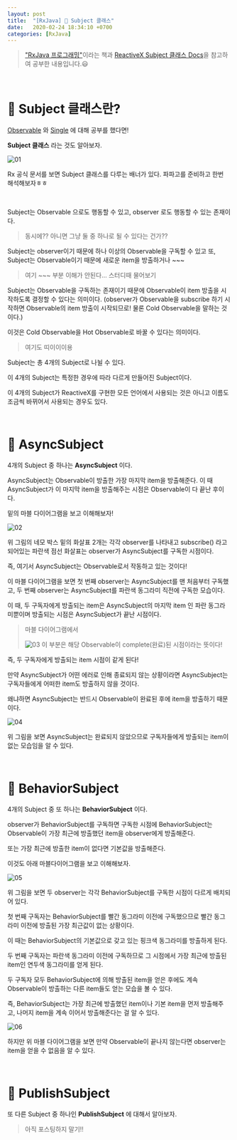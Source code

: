 ```yaml
---
layout: post
title:  "[RxJava] 🐼 Subject 클래스"
date:   2020-02-24 18:34:10 +0700
categories: [RxJava]
---
```


> ["RxJava 프로그래밍"](https://www.aladin.co.kr/shop/wproduct.aspx?ItemId=116852658)이라는 책과 [ReactiveX Subject 클래스 Docs](http://reactivex.io/documentation/subject.html)을 참고하여 공부한 내용입니다.😃

<br>

# 🐼 Subject 클래스란?

[Observable](https://choheeis.github.io/rxjava/2020/02/03/RxJavaObservable.html) 와 [Single](https://choheeis.github.io/rxjava/2020/02/10/RxJavaSingle.html) 에 대해 공부를 했다면!

__Subject 클래스__ 라는 것도 알아보자.

![01](https://user-images.githubusercontent.com/31889335/75418312-858f5e80-5976-11ea-91f8-9501a3f44111.PNG)

Rx 공식 문서를 보면 Subject 클래스를 다루는 배너가 있다. 파파고를 준비하고 한번 해석해보자ㅎㅎ

<br>

Subject는 Observable 으로도 행동할 수 있고, observer 로도 행동할 수 있는 존재이다.

> 동시에?? 아니면 그냥 둘 중 하나로 될 수 있다는 건가??

Subject는 observer이기 때문에 하나 이상의 Observable을 구독할 수 있고 또, Subject는 Observable이기 때문에 새로운 item을 방출하거나 ~~~

> 여기 ~~~ 부분 이해가 안된다... 스터디때 물어보기

Subject는 Observable을 구독하는 존재이기 때문에 Observable이 item 방출을 시작하도록 결정할 수 있다는 의미이다. (observer가 Observable을 subscribe 하기 시작하면 Observable의 item 방출이 시작되므로! 물론 Cold Observable을 말하는 것이다.)

이것은 Cold Observable을 Hot Observable로 바꿀 수 있다는 의미이다.

> 여기도 띠이이이용

Subject는 총 4개의 Subject로 나뉠 수 있다.

이 4개의 Subject는 특정한 경우에 따라 다르게 만들어진 Subject이다.

이 4개의 Subject가 ReactiveX를 구현한 모든 언어에서 사용되는 것은 아니고 이름도 조금씩 바뀌어서 사용되는 경우도 있다.

<br>

# 🐼 AsyncSubject

4개의 Subject 중 하나는 __AsyncSubject__ 이다. 

AsyncSubject는 Observable이 방출한 가장 마지막 item을 방출해준다. 이 때 AsyncSubject가 이 마지막 item을 방출해주는 시점은 Observable이 다 끝난 후이다.

밑의 마블 다이어그램을 보고 이해해보자!

![02](https://user-images.githubusercontent.com/31889335/75419651-a7d6ab80-5979-11ea-8cb1-f3e18cbdf897.PNG)

위 그림의 네모 박스 밑의 화살표 2개는 각각 observer를 나타내고 subscribe() 라고 되어있는 파란색 점선 화살표는 observer가 AsyncSubject를 구독한 시점이다.

즉, 여기서 AsyncSubject는 Observable로서 작동하고 있는 것이다!

이 마블 다이어그램을 보면 첫 번째 observer는 AsyncSubject를 맨 처음부터 구독했고, 두 번째 observer는 AsyncSubject를 파란색 동그라미 직전에 구독한 모습이다.

이 때, 두 구독자에게 방출되는 item은 AsyncSubject의 마지막 item 인 파란 동그라미뿐이며 방출되는 시점은 AsyncSubject가 끝난 시점이다.

> 마블 다이어그램에서 
>
> ![03](https://user-images.githubusercontent.com/31889335/75420174-c38e8180-597a-11ea-9b87-bbf5289e3ab6.PNG)
> 이 부분은 해당 Observable이 complete(완료)된 시점이라는 뜻이다!

즉, 두 구독자에게 방출되는 item 시점이 같게 된다!

만약 AsyncSubject가 어떤 에러로 인해 종료되지 않는 상황이라면 AsyncSubject는 구독자들에게 어떠한 item도 방출하지 않을 것이다.

왜냐하면 AsyncSubject는 반드시 Observable이 완료된 후에 item을 방출하기 때문이다.

![04](https://user-images.githubusercontent.com/31889335/75420295-17996600-597b-11ea-8cab-acd6f149df1a.PNG)

위 그림을 보면 AsyncSubject는 완료되지 않았으므로 구독자들에게 방출되는 item이 없는 모습임을 알 수 있다.

<br>

# 🐼 BehaviorSubject

4개의 Subject 중 또 하나는 __BehaviorSubject__ 이다.

observer가 BehaviorSubject를 구독하면 구독한 시점에 BehaviorSubject는 Observable이 가장 최근에 방출했던 item을 observer에게 방출해준다.

또는 가장 최근에 방출한 item이 없다면 기본값을 방출해준다.

이것도 아래 마블다이어그램을 보고 이해해보자.

![05](https://user-images.githubusercontent.com/31889335/75421322-56c8b680-597d-11ea-8ca0-243aad609fa7.PNG)

위 그림을 보면 두 observer는 각각 BehaviorSubject를 구독한 시점이 다르게 배치되어 있다.

첫 번째 구독자는 BehaviorSubject를 빨간 동그라미 이전에 구독했으므로 빨간 동그라미 이전에 방출된 가장 최근값이 없는 상황이다.

이 때는 BehaviorSubject의 기본값으로 갖고 있는 핑크색 동그라미를 방출하게 된다.

두 번째 구독자는 파란색 동그라미 이전에 구독하므로 그 시점에서 가장 최근에 방출된 item인 연두색 동그라미를 얻게 된다.

두 구독자 모두 BehaviorSubject에 의해 방출된 item을 얻은 후에도 계속 Observable이 방출하는 다른 item들도 얻는 모습을 볼 수 있다.

즉, BehaviorSubject는 가장 최근에 방출했던 item이나 기본 item을 먼저 방출해주고, 나머지 item을 계속 이어서 방출해준다는 걸 알 수 있다.

![06](https://user-images.githubusercontent.com/31889335/75421566-e4a4a180-597d-11ea-8f4a-4a3d95cc8c8f.PNG)

하지만 위 마블 다이어그램을 보면 만약 Observable이 끝나지 않는다면 observer는 item을 얻을 수 없음을 알 수 있다.

<br>

# 🐼 PublishSubject

또 다른 Subject 중 하나인 __PublishSubject__ 에 대해서 알아보자.

> 아직 포스팅하지 말기!!


